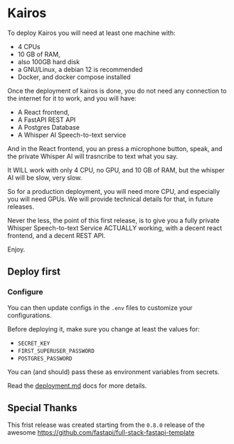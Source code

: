 # Kairos

To deploy Kairos you will need at least one machine with:
* 4 CPUs
* 10 GB of RAM,
* also 100GB hard disk
* a GNU/Linux, a debian 12 is recommended
* Docker, and docker compose installed

Once the deployment of kairos is done, you do not need any connection to the internet for it to work, and you will have:

* A React frontend, 
* A FastAPI REST API
* A Postgres Database
* A Whisper AI Speech-to-text service

And in the React frontend, you an press a microphone button, speak, and the private Whisper AI will trasncribe to text what you say.

It WILL work with only 4 CPU, no GPU, and 10 GB of RAM, but the whisper AI will be slow, very slow.

So for a production deployment, you will need more CPU, and especially you will need GPUs. We will provide technical details for that, in future releases.

Never the less, the point of this first release, is to give you a fully private Whisper Speech-to-text Service ACTUALLY working, with a decent react frontend, and a decent REST API.

Enjoy.

## Deploy first

### Configure

You can then update configs in the `.env` files to customize your configurations.

Before deploying it, make sure you change at least the values for:

- `SECRET_KEY`
- `FIRST_SUPERUSER_PASSWORD`
- `POSTGRES_PASSWORD`

You can (and should) pass these as environment variables from secrets.

Read the [deployment.md](./deployment.md) docs for more details.

## Special Thanks

This frist release was created starting from the `0.8.0` release of the awesome <https://github.com/fastapi/full-stack-fastapi-template>

<!--
## Why Kairos

### Kairos use cases

Kairos is a platform anyone can use to gather contributions to a global project.

In a company or organization, where a team wants to gather contributions, ideas, suggestions from an audience.

For example, an NGO could use Kairos to gather ideas, suggestions, from its members:

* about how a project should be implemented,
* or what organizations changes should be realized. Maye for example preparing a change to the NGO legal status.

Kairos is typically useful for such gathering, over limited periods in time:

* During 6 months, ideas are gathered to prepare 2 or 3 proposals of change in the legal status of an NGO, and after 6 months, the members of the organizations vote to choose one among the 2 or 3  proposals.
* Other examples will be given in the near future.

### How Kairos makes a difference ?

So, what's the difference with other solutions enabling organizations to gather ideas/proposals/contributions ?

The difference is that the data belongs to those who gie their ideas, proposals, contributions.

How does Kairos achieves that?

To begin with, Kairos brings actual full sovereignity: You can run kairos on your own servers, fully. But that is not enough.

Indeed, say 10 000 people decide to work together and gather ideas, to reach a goal (a project, a change of legal status, etc..):

When you provision kairos for the first time:

* You invite all of the people of your organizations in a meeting, like a general assembly. If your organizations has 10 000 people, it might be too hard to organize a meeting for 10 000 people, so you will:
  * group the people of your organizations in groups of 50 people,
  * ask each group to choose one or 2 person(s) to represent them in the general assembly.
* You will end up in an assembly of less than 400 people.
* Each person in the gathered assembly, will be given one piece of paper, and will write his/her name on the paper.
* All of the papers will be put in a box. The box is shooked, to mix all of the papers, and one person will draw 13 papers from the box, in front of the eyes of all.
* The 13 people will receive 13 keys, that they have the responsibility to hold secret to theirs only.

When the 13 people have been randomly chosen, the KAiros provisioning process last step, will be performed in front of the eyes of every one, ending in printing the 13 keys, on 13 papers, each given to one of the 13 randomly chosen people.

Now, in Kairos, it is impossible to delete, or modify any data int he database, unless at least 11 persons among the 13, bring their keys in person.

Kairos cn be configured so that it is up to 256 keys, and and at least N keys (N<255) are required to modify or delete any data.

Usual super admin can quey the data, and work with it, to the service of the people of their organization, in any way they like, but they cannot modify, of delete any data, without the global consent of the organization.

They process of choosing those "13 key holders", must be based on random drawing from a box in an assembly, this is essential for you people, to be able to make sure you keep control over the data.

Note that the number of key holders (above 13 in example), must be both:
* random
* and "high enough", 

Such that it would make really hard, for anyone to try and corrupt the data without your consent, to get contorl over enough key holders, to be able to gain control over  your data.

Let's give an example:

* If you are 10 000, then we would advise you have at least 64 secret key holders, and at least 48 are required to be allowed to delete , or modify, any data.
* Then imagine how hard it would be, for anyone, to corrupt 48 people randomly chosen among the 10 000 of you.
* This is why we would strongly advise that the people going to the assembly, ae also randomly picked in each smmal group of 50 people: this makes it impossible for anyone, to predict or influence **_who_** are going to be the key holders.

-->